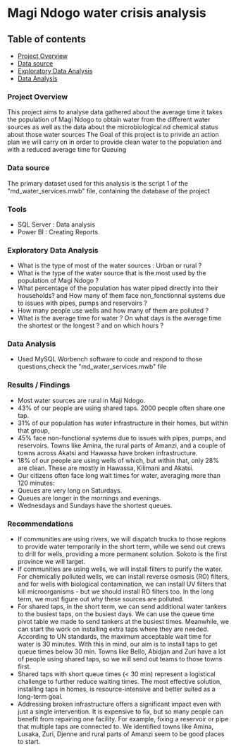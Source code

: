 # Magi Ndogo water crisis analysis

## Table of contents

- [Project Overview](#project-overview)
- [Data source](#data-source)
- [Exploratory Data Analysis](#exploratory-data-analysis)
- [Data Analysis](#data-analysis)

### Project Overview

This project aims to analyse data gathered about the average time it takes the population of Magi Ndogo to obtain water from the different 
water sources as well as the data about the microbiological nd chemical status about those water sources
The Goal of this project is to privide an action plan we will carry on in order to provide clean water to the population and with a reduced 
average time for Queuing 

### Data source 

The primary dataset used for this analysis is the script 1 of the "md_water_services.mwb" file, containing the database of the project

### Tools

- SQL Server : Data analysis
- Power BI : Creating Reports

### Exploratory Data Analysis

- What is the type of most of the water sources : Urban or rural ?
- What is the type of the water source that is the most used by the population of Magi Ndogo ?
- What percentage of the population has water piped directly into their households? and How many of them face non_fonctionnal systems due to issues with pipes, pumps and reservoirs ?
- How many people use wells and how many of them are polluted ?
- What is the average time for water ? On what days is the average time the shortest or the longest ? and on which hours ?

### Data Analysis

- Used MySQL Worbench software to code and respond to those questions,check the "md_water_services.mwb" file

### Results / Findings

-  Most water sources are rural in Maji Ndogo.
-  43% of our people are using shared taps. 2000 people often share one tap.
-  31% of our population has water infrastructure in their homes, but within that group,
-  45% face non-functional systems due to issues with pipes, pumps, and reservoirs. Towns like Amina, the rural parts of Amanzi, and a couple
of towns across Akatsi and Hawassa have broken infrastructure.
-  18% of our people are using wells of which, but within that, only 28% are clean. These are mostly in Hawassa, Kilimani and Akatsi.
-  Our citizens often face long wait times for water, averaging more than 120 minutes:
-  Queues are very long on Saturdays.
-  Queues are longer in the mornings and evenings.
-  Wednesdays and Sundays have the shortest queues.

### Recommendations 

- If communities are using rivers, we will dispatch trucks to those regions to provide water temporarily in the short term, while we send out
crews to drill for wells, providing a more permanent solution. Sokoto is the first province we will target.
- If communities are using wells, we will install filters to purify the water. For chemically polluted wells, we can install reverse osmosis (RO)
filters, and for wells with biological contamination, we can install UV filters that kill microorganisms - but we should install RO filters too. In
the long term, we must figure out why these sources are polluted.
-  For shared taps, in the short term, we can send additional water tankers to the busiest taps, on the busiest days. We can use the queue time
pivot table we made to send tankers at the busiest times. Meanwhile, we can start the work on installing extra taps where they are needed.
According to UN standards, the maximum acceptable wait time for water is 30 minutes. With this in mind, our aim is to install taps to get
queue times below 30 min. Towns like Bello, Abidjan and Zuri have a lot of people using shared taps, so we will send out teams to those
towns first.
-  Shared taps with short queue times (< 30 min) represent a logistical challenge to further reduce waiting times. The most effective solution,
installing taps in homes, is resource-intensive and better suited as a long-term goal.
-  Addressing broken infrastructure offers a significant impact even with just a single intervention. It is expensive to fix, but so many people can
benefit from repairing one facility. For example, fixing a reservoir or pipe that multiple taps are connected to. We identified towns like Amina,
Lusaka, Zuri, Djenne and rural parts of Amanzi seem to be good places to start.

